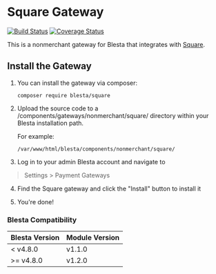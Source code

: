 # Square Gateway

[![Build Status](https://travis-ci.org/blesta/gateway-square.svg?branch=master)](https://travis-ci.org/blesta/gateway-square) [![Coverage Status](https://coveralls.io/repos/github/blesta/gateway-square/badge.svg?branch=master)](https://coveralls.io/github/blesta/gateway-square?branch=master)

This is a nonmerchant gateway for Blesta that integrates with [Square](https://www.squareup.com/).

## Install the Gateway

1. You can install the gateway via composer:

    ```
    composer require blesta/square
    ```

2. Upload the source code to a /components/gateways/nonmerchant/square/ directory within
your Blesta installation path.

    For example:

    ```
    /var/www/html/blesta/components/nonmerchant/square/
    ```

3. Log in to your admin Blesta account and navigate to
> Settings > Payment Gateways

4. Find the Square gateway and click the "Install" button to install it

5. You're done!

### Blesta Compatibility

|Blesta Version|Module Version|
|--------------|--------------|
|< v4.8.0|v1.1.0|
|>= v4.8.0|v1.2.0|
